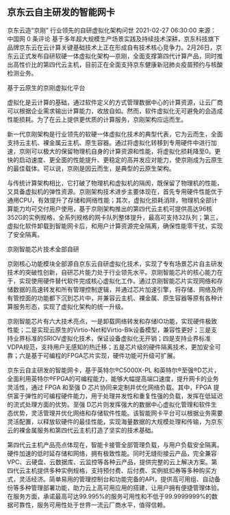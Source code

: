 
## 京东云自主研发的智能网卡

京东云造“京刚” 行业领先的自研虚拟化架构问世
2021-02-27 06:30:00 来源： 中国网 0 条评论
基于多年超大规模生产场景实践及持续技术深耕，京东科技旗下品牌京东云在云计算关键基础技术上正在形成自有技术核心竞争力。2月26日，京东云正式发布自研软硬一体虚拟化架构—京刚，全面支撑第四代计算产品，同时推出高性价比的第四代云主机，目前正在全面支持京东健康新冠肺炎疫苗预约与核酸检测业务。

基于云原生的京刚虚拟化平台

虚拟化是云计算的基础，通过软件定义的方式管理数据中心的计算资源，让云厂商可以根据企业需求输出计算能力，收放自如。然而，软件虚拟化无可避免的会造成性能损耗。为了在云上提供更优质的计算服务，京刚架构应运而生。

新一代京刚架构是行业领先的软硬一体虚拟化技术的典型代表，它为云而生，全面支持云主机、裸金属云主机、原生容器。通过将虚拟化转移到专用硬件中进行加速，京刚可以极大的保留物理机自身的计算资源和性能，将虚拟化损耗降至0。更快的启动速度、更全面的性能提升、更稳定的高并发应对能力，使京刚成为云原生的最佳载体。可以说，京刚是因云而生，是典型的云原生架构。

与传统计算架构相比，它打破了物理机和虚拟机的隔阂，既保留了物理机的性能，又具备虚拟机的弹性资源。京刚架构技术进步主要体现在，首先专用硬件性能优于通用CPU，有效提升了存储和网络性能；其次，虚拟化损耗消除，物理机全部计算能力均可交付用户使用，基于京刚架构推出的第四代云主机可提供高达96核352G的实例规格，全系列规格的网卡队列整体提升，最高可支持32队列；第三，虚拟化软件卸载到智能网卡后，和用户计算资源完全隔离，确保性能零干扰，实现了安全隔离。

京刚智能芯片技术全部自研

京刚核心功能模块全部源自京东云自研虚拟化技术，实现了专有场景芯片自主研发技术的突破性创新，自研芯片能力处于行业领先水平。京刚智能芯片的核心能力在于，实现使用硬件替代软件完成核心虚拟化工作。通过京刚智能芯片实现网络和存储数据的高速转发和所有管理控制逻辑，并通过芯片加速引擎，将存储、网络及所有管控面的功能都下沉到芯片中，并兼容云主机、裸金属、原生容器等原有各种计算服务形态，实现了虚拟化架构的统一升级。

京刚智能芯片有六大技术亮点，一是卸载网络转发和存储IO功能，实现硬件极致性能；二是实现云原生的Virtio-Net和Virtio-Blk设备模型，兼容性更好；三是支持业界标准的SRIOV虚拟化技术，保证设备虚拟化无开销；四是支持业界标准VDPA规范，支持用户无感知的热迁移；五是芯片级的硬件隔离技术，更加安全可靠；六是基于可编程的FPGA芯片实现，硬件功能可升级可扩展。

京东云自主研发的智能网卡，基于英特尔®C5000X-PL 和英特尔®至强®D芯片，全面利用英特尔®FPGA的可编程能力，能够大幅提高端口速度，提升网卡的业务灵活性，通过 FPGA 和至强 D 芯片协同来定制并优化网络负载。其中，FPGA 提供富于弹性的可编程硬件能力，用于处理并发性和重复性强的负载，发挥在低延迟的流式处理方面的优势。至强 D芯片则发挥强大的数据中心虚拟化管理和软件生态优势，灵活管理并优化网络和存储软件性能。该智能网卡平台可以根据业务需要灵活配置，以释放软硬件的最佳性能，实现海量数据的大规模处理和传输，为京东云的裸金属服务和第四代云主机打造了坚实的技术基础。

第四代云主机产品亮点体现在，智能卡接管全部管理负载，与用户负载安全隔离。硬件加速的低时延存储和网络，拥有极致性能。同时无缝衔接云产品，完全兼容VPC、云硬盘、云数据库、云监控等各种云产品，提供完整的云上解决方案。第四代云主机提供多种实例规格，支持预付费、后付费、实例抵扣券等多种购买方式，灵活经济。简单易用的管理控制台和功能完备的API，提供高可用组、自动备份等多种管理部署功能，助力云上高可用应用的搭建，让用户拥有便捷管理体验。在服务方面，承诺最高可达99.995%的服务可用性和不低于99.9999999%的数据可靠性，服务可用性处于世界一流云厂商水平，值得信赖。


